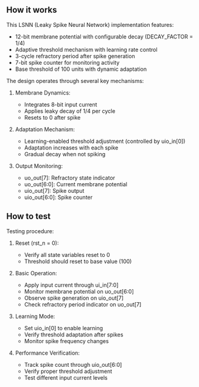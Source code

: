 ## How it works
This LSNN (Leaky Spike Neural Network) implementation features:
- 12-bit membrane potential with configurable decay (DECAY_FACTOR = 1/4)
- Adaptive threshold mechanism with learning rate control
- 3-cycle refractory period after spike generation
- 7-bit spike counter for monitoring activity
- Base threshold of 100 units with dynamic adaptation

The design operates through several key mechanisms:

1. Membrane Dynamics:
   - Integrates 8-bit input current
   - Applies leaky decay of 1/4 per cycle
   - Resets to 0 after spike

2. Adaptation Mechanism:
   - Learning-enabled threshold adjustment (controlled by uio_in[0])
   - Adaptation increases with each spike
   - Gradual decay when not spiking

3. Output Monitoring:
   - uo_out[7]: Refractory state indicator
   - uo_out[6:0]: Current membrane potential
   - uio_out[7]: Spike output
   - uio_out[6:0]: Spike counter

## How to test
Testing procedure:
1. Reset (rst_n = 0): 
   - Verify all state variables reset to 0
   - Threshold should reset to base value (100)

2. Basic Operation:
   - Apply input current through ui_in[7:0]
   - Monitor membrane potential on uo_out[6:0]
   - Observe spike generation on uio_out[7]
   - Check refractory period indicator on uo_out[7]

3. Learning Mode:
   - Set uio_in[0] to enable learning
   - Verify threshold adaptation after spikes
   - Monitor spike frequency changes

4. Performance Verification:
   - Track spike count through uio_out[6:0]
   - Verify proper threshold adjustment
   - Test different input current levels
